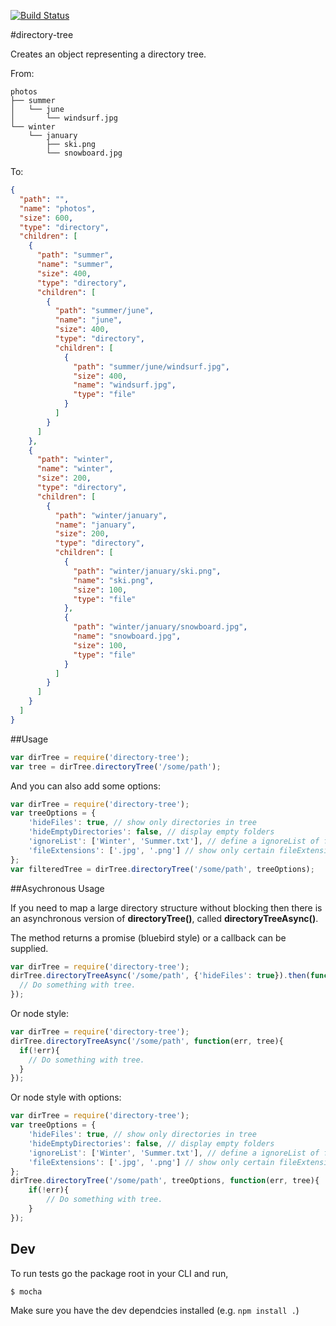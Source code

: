 [![Build Status](https://travis-ci.org/mihneadb/node-directory-tree.svg)](https://travis-ci.org/mihneadb/node-directory-tree)

#directory-tree

Creates an object representing a directory tree.

From:

```
photos
├── summer
│   └── june
│       └── windsurf.jpg
└── winter
    └── january
        ├── ski.png
        └── snowboard.jpg
```

To:

```json
{
  "path": "",
  "name": "photos",
  "size": 600,
  "type": "directory",
  "children": [
    {
      "path": "summer",
      "name": "summer",
      "size": 400,
      "type": "directory",
      "children": [
        {
          "path": "summer/june",
          "name": "june",
          "size": 400,
          "type": "directory",
          "children": [
            {
              "path": "summer/june/windsurf.jpg",
              "size": 400,
              "name": "windsurf.jpg",
              "type": "file"
            }
          ]
        }
      ]
    },
    {
      "path": "winter",
      "name": "winter",
      "size": 200,
      "type": "directory",
      "children": [
        {
          "path": "winter/january",
          "name": "january",
          "size": 200,
          "type": "directory",
          "children": [
            {
              "path": "winter/january/ski.png",
              "name": "ski.png",
              "size": 100,
              "type": "file"
            },
            {
              "path": "winter/january/snowboard.jpg",
              "name": "snowboard.jpg",
              "size": 100,
              "type": "file"
            }
          ]
        }
      ]
    }
  ]
}
```

##Usage

```javascript
var dirTree = require('directory-tree');
var tree = dirTree.directoryTree('/some/path');
```

And you can also add some options:

```javascript
var dirTree = require('directory-tree');
var treeOptions = {
	'hideFiles': true, // show only directories in tree
	'hideEmptyDirectories': false, // display empty folders
	'ignoreList': ['Winter', 'Summer.txt'], // define a ignoreList of files / directories
	'fileExtensions': ['.jpg', '.png'] // show only certain fileExtensions
};
var filteredTree = dirTree.directoryTree('/some/path', treeOptions);
```

##Asychronous Usage

If you need to map a large directory structure without blocking then there is an asynchronous version of **directoryTree()**, called **directoryTreeAsync()**.

The method returns a promise (bluebird style) or a callback can be supplied.

```javascript
var dirTree = require('directory-tree');
dirTree.directoryTreeAsync('/some/path', {'hideFiles': true}).then(function(tree){
  // Do something with tree.
});
```

Or node style:

```javascript
var dirTree = require('directory-tree');
dirTree.directoryTreeAsync('/some/path', function(err, tree){
  if(!err){
    // Do something with tree.
  }
});
```

Or node style with options:

```javascript
var dirTree = require('directory-tree');
var treeOptions = {
	'hideFiles': true, // show only directories in tree
	'hideEmptyDirectories': false, // display empty folders
	'ignoreList': ['Winter', 'Summer.txt'], // define a ignoreList of files / directories
	'fileExtensions': ['.jpg', '.png'] // show only certain fileExtensions
};
dirTree.directoryTree('/some/path', treeOptions, function(err, tree){
	if(!err){
		// Do something with tree.
	}
});
```

## Dev

To run tests go the package root in your CLI and run,

```bash
$ mocha
```

Make sure you have the dev dependcies installed (e.g. `npm install .`)
